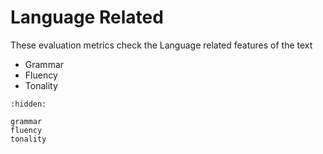 # Language Related

These evaluation metrics check the Language related features of the text

- Grammar
- Fluency
- Tonality

```{toctree}
:hidden:

grammar
fluency
tonality
```